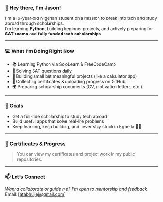 ### 👋 Hey there, I'm Jason!

I'm a 16-year-old Nigerian student on a mission to break into tech and study abroad through scholarships.  
I’m learning **Python**, building beginner projects, and actively preparing for **SAT exams** and **fully funded tech scholarships** 

---

### 💻 What I’m Doing Right Now
- 📚 Learning Python via SoloLearn & FreeCodeCamp
- 🧠 Solving SAT questions daily
- 🔨 Building small but meaningful projects (like a calculator app)
- 🧾 Collecting certificates & uploading progress on GitHub
- 🌍 Preparing scholarship documents (CV, motivation letters, etc.)

---

### 🚀 Goals
- Get a full-ride scholarship to study tech abroad
- Build useful apps that solve real-life problems
- Keep learning, keep building, and never stay stuck in Egbeda 💪🏽

---

### 🧾 Certificates & Progress
> You can view my certificates and project work in my public repositories.

---

### 📫 Let’s Connect
*Wanna collaborate or guide me? I’m open to mentorship and feedback.*  
Email: [atabhujiej@gmail.com]

